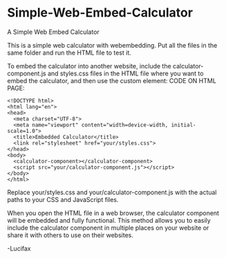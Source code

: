 # Simple-Web-Embed-Calculator
A Simple Web Embed Calculator

This is a simple web calculator with webembedding. Put all the files in the same folder and run the HTML file to test it. 

To embed the calculator into another website, include the calculator-component.js and styles.css files in the HTML file where you want to embed the calculator, and then use the <calculator-component> custom element:
CODE ON HTML PAGE:
```
<!DOCTYPE html>
<html lang="en">
<head>
  <meta charset="UTF-8">
  <meta name="viewport" content="width=device-width, initial-scale=1.0">
  <title>Embedded Calculator</title>
  <link rel="stylesheet" href="your/styles.css">
</head>
<body>
  <calculator-component></calculator-component>
  <script src="your/calculator-component.js"></script>
</body>
</html>
```
Replace your/styles.css and your/calculator-component.js with the actual paths to your CSS and JavaScript files.

When you open the HTML file in a web browser, the calculator component will be embedded and fully functional. This method allows you to easily include the calculator component in multiple places on your website or share it with others to use on their websites. 

-Lucifax
